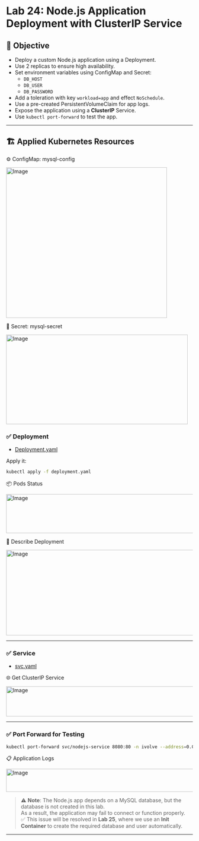# Lab 24: Node.js Application Deployment with ClusterIP Service

## 🎯 Objective

- Deploy a custom Node.js application using a Deployment.
- Use 2 replicas to ensure high availability.
- Set environment variables using ConfigMap and Secret:
  - `DB_HOST`
  - `DB_USER`
  - `DB_PASSWORD`
- Add a toleration with key `workload=app` and effect `NoSchedule`.
- Use a pre-created PersistentVolumeClaim for app logs.
- Expose the application using a **ClusterIP** Service.
- Use `kubectl port-forward` to test the app.

---

## 🏗️ Applied Kubernetes Resources

⚙️ ConfigMap: mysql-config

<img width="434" height="405" alt="Image" src="https://github.com/user-attachments/assets/fc346c69-2c30-4ab3-8046-e0606054ef9d" />

🔐 Secret: mysql-secret

<img width="490" height="241" alt="Image" src="https://github.com/user-attachments/assets/c950c111-1f4b-4759-8d0d-a6da72493905" />



### ✅ Deployment

- [Deployment.yaml](https://github.com/Sherif127/iVolve-OJT/blob/main/5-Kubernates/Lab24-Node.js-Application-Deployment-with-ClusterIP-service/deplyoment.yaml)

Apply it:

```bash
kubectl apply -f deployment.yaml
```
📦 Pods Status

<img width="742" height="105" alt="Image" src="https://github.com/user-attachments/assets/a0d5a4e3-6e30-493a-9681-6b8e4864d1ae" />

📄 Describe Deployment

<img width="943" height="230" alt="Image" src="https://github.com/user-attachments/assets/7e9d313a-4f97-4128-85f1-65b6d86016ae" />

---

### ✅ Service


- [svc.yaml](https://github.com/Sherif127/iVolve-OJT/blob/main/5-Kubernates/Lab24-Node.js-Application-Deployment-with-ClusterIP-service/svc.yaml)

🌐 Get ClusterIP Service

<img width="724" height="81" alt="Image" src="https://github.com/user-attachments/assets/9601516e-9979-4f17-8201-5adbc5ae481d" />

---

### ✅ Port Forward for Testing

```bash
kubectl port-forward svc/nodejs-service 8080:80 -n ivolve --address=0.0.0.0
```

📋 Application Logs

<img width="850" height="62" alt="Image" src="https://github.com/user-attachments/assets/e820b5f8-557c-4612-8b2f-c5fab0882a54" />

> ⚠️ **Note**: The Node.js app depends on a MySQL database, but the database is not created in this lab.  
> As a result, the application may fail to connect or function properly.  
> ✅ This issue will be resolved in **Lab 25**, where we use an **Init Container** to create the required database and user automatically.
---